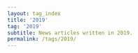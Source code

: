 ```yaml
---
layout: tag_index
title: '2019'
tag: '2019'
subtitle: News articles written in 2019.
permalink: /tags/2019/
---
```

